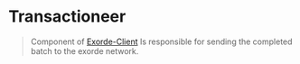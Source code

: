
# Transactioneer
> Component of [Exorde-Client](https://github.com/exorde-labs/Exorde-Client-Microservice-Mint/tree/main) Is responsible for sending the completed batch to the exorde network.


